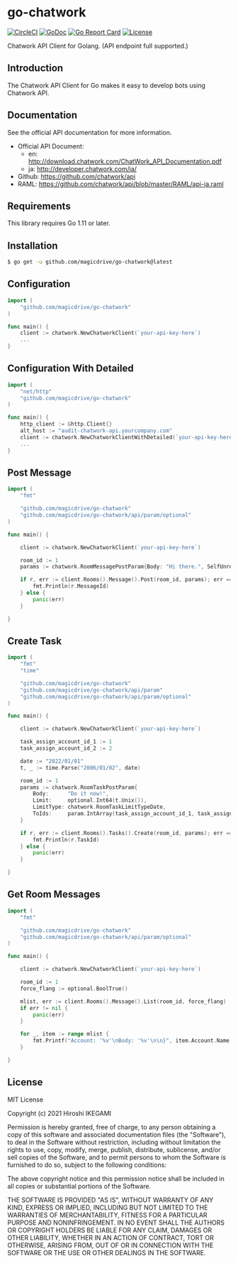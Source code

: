 # go-chatwork

[![CircleCI](https://circleci.com/gh/magicdrive/go-chatwork/tree/main.svg?style=svg)](https://circleci.com/gh/magicdrive/go-chatwork/tree/main)
[![GoDoc](https://godoc.org/github.com/magicdrive/go-chatwork?status.svg)](https://godoc.org/github.com/magicdrive/go-chatwork)
[![Go Report Card](https://goreportcard.com/badge/github.com/magicdrive/go-chatwork)](https://goreportcard.com/report/github.com/magicdrive/go-chatwork)
[![License](https://img.shields.io/github/license/mashape/apistatus.svg)](https://github.com/magicdrive/go-chatwork/blob/main/LICENSE)

Chatwork API Client for Golang. (API endpoint full supported.)

## Introduction
The Chatwork API Client for Go makes it easy to develop bots using Chatwork API.

## Documentation

See the official API documentation for more information.

* Official API Document:
	- en: http://download.chatwork.com/ChatWork_API_Documentation.pdf
	- ja: http://developer.chatwork.com/ja/
* Github: https://github.com/chatwork/api
* RAML: https://github.com/chatwork/api/blob/master/RAML/api-ja.raml

## Requirements

This library requires Go 1.11 or later.

## Installation ##

```sh
$ go get -u github.com/magicdrive/go-chatwork@latest
```

## Configuration ##

```go
import (
    "github.com/magicdrive/go-chatwork"
)

func main() {
	client := chatwork.NewChatworkClient(`your-api-key-here`)
	...
}

```

## Configuration With Detailed ##

```go
import (
    "net/http"
    "github.com/magicdrive/go-chatwork"
)

func main() {
	http_client := &http.Client{}
	alt_host := "audit-chatwork-api.yourcompany.com"
	client := chatwork.NewChatworkClientWithDetailed(`your-api-key-here`, client, alt_host)
	...
}

```

## Post Message ##

```go
import (
	"fmt"

	"github.com/magicdrive/go-chatwork"
	"github.com/magicdrive/go-chatwork/api/param/optional"
)

func main() {

	client := chatwork.NewChatworkClient(`your-api-key-here`)

	room_id := 1
	params := chatwork.RoomMessagePostParam{Body: "Hi there.", SelfUnread: optional.BoolTrue()}

	if r, err := client.Rooms().Message().Post(room_id, params); err == nil {
		fmt.Println(r.MessageId)
	} else {
		panic(err)
	}

}

```

## Create Task ##

```go
import (
	"fmt"
	"time"

	"github.com/magicdrive/go-chatwork"
	"github.com/magicdrive/go-chatwork/api/param"
	"github.com/magicdrive/go-chatwork/api/param/optional"
)

func main() {

	client := chatwork.NewChatworkClient(`your-api-key-here`)

	task_assign_account_id_1 := 1
	task_assign_account_id_2 := 2

	date := "2022/01/01"
	t, _ := time.Parse("2006/01/02", date)

	room_id := 1
	params := chatwork.RoomTaskPostParam{
		Body:      "Do it now!",
		Limit:     optional.Int64(t.Unix()),
		LimitType: chatwork.RoomTaskLimitTypeDate,
		ToIds:     param.IntArray(task_assign_account_id_1, task_assign_account_id_2),
	}

	if r, err := client.Rooms().Tasks().Create(room_id, params); err == nil {
		fmt.Println(r.TaskId)
	} else {
		panic(err)
	}

}
```

## Get Room Messages ##

```go
import (
	"fmt"

	"github.com/magicdrive/go-chatwork"
	"github.com/magicdrive/go-chatwork/api/param/optional"
)

func main() {

	client := chatwork.NewChatworkClient(`your-api-key-here`)

	room_id := 1
	force_flang := optional.BoolTrue()

	mlist, err := client.Rooms().Message().List(room_id, force_flang)
	if err != nil {
		panic(err)
	}

	for _, item := range mlist {
		fmt.Printf("Account: '%v'\nBody: '%v'\n\n}", item.Account.Name, item.Body)
	}

}
```

## License

MIT License

Copyright (c) 2021 Hiroshi IKEGAMI

Permission is hereby granted, free of charge, to any person obtaining a copy
of this software and associated documentation files (the "Software"), to deal
in the Software without restriction, including without limitation the rights
to use, copy, modify, merge, publish, distribute, sublicense, and/or sell
copies of the Software, and to permit persons to whom the Software is
furnished to do so, subject to the following conditions:

The above copyright notice and this permission notice shall be included in all
copies or substantial portions of the Software.

THE SOFTWARE IS PROVIDED "AS IS", WITHOUT WARRANTY OF ANY KIND, EXPRESS OR
IMPLIED, INCLUDING BUT NOT LIMITED TO THE WARRANTIES OF MERCHANTABILITY,
FITNESS FOR A PARTICULAR PURPOSE AND NONINFRINGEMENT. IN NO EVENT SHALL THE
AUTHORS OR COPYRIGHT HOLDERS BE LIABLE FOR ANY CLAIM, DAMAGES OR OTHER
LIABILITY, WHETHER IN AN ACTION OF CONTRACT, TORT OR OTHERWISE, ARISING FROM,
OUT OF OR IN CONNECTION WITH THE SOFTWARE OR THE USE OR OTHER DEALINGS IN THE
SOFTWARE.
